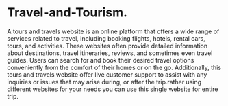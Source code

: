 # Travel-and-Tourism.
A tours and travels website is an online platform that offers a wide range of services related to travel, including booking flights, hotels, rental cars, tours, and activities. These websites often provide detailed information about destinations, travel itineraries, reviews, and sometimes even travel guides. Users can search for and book their desired travel options conveniently from the comfort of their homes or on the go. Additionally, this tours and travels website offer live customer support to assist with any inquiries or issues that may arise during, or after the trip.rather using different websites for your needs you can use this single website for entire trip.

